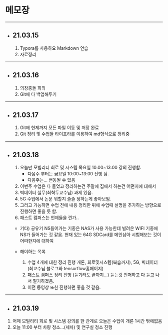 메모장
===

---

- 21.03.15
  ---

  1. Typora를 사용하요 Markdown 연습
  2. 자료정리 
  
  

---

- 21.03.16
  ---

  1. 의장충돌 회의 
  2. Git에 다 백업해두기

---

- 21.03.17
  ---

  1. Git에 현제까지 모든 파일 이동 및 저장 완료
  2. Git 정리 및 수업들 타이포라를 이용하여 md형식으로 정리중

---

- 21.03.18
  ---

  1. 오늘만 모빌리티 회로 및 시스템 목요일 10:00~13:00 강의 진행함.
     - 다음주 부터는 금요일 10:00~13:00 진행 됨.
     - 다음주는... 변동될 수 있음
  2. 이번주 수업은 다 들었고 정리하는건 주말에 집에서 하는건 어떤지에 대해서
  3. 빅데이터 실무(최혁두교수님) 과제 있음. 
  4. 5G 수업에서 논문 뭐할지 슬슬 정하는게 좋아보임.
  5. 그리고 가능하면 수업 전에 내용 정리한 뒤에 수업때 설명을 추가하는 방향으로 진행하면 좋을 듯 함.
  6. 패스트 캠퍼스는 언제들을 껀가..

  + 기타)
    공유기 NS들어가는 기종은 NAS가 사용 가능한데 빌려온 WIFI 기종에 NS가 들어가는 것 같음.
    현재 있는 64G SDCard를 메인삼아 시험해보는 것이 어떠한지에 대하여

  

  + 해야하는 목록
    1. 수업 4개에 대한 정리 진행
       개론, 회로및시스템(복습까지), 5G, 빅데이터(최교수님 블로그와 tensorflow홈페이지)
    2. 패스트 캠퍼스 정리 진행
       (듣기라도 끝까지...)
       듣는것 먼저하고 다 듣고 나서 필기하겠음.
    3. 이전 동영상 또한 진행하면 좋을 것 같음.

---

- 21.03.19
  --
1. 어제 모빌리티 회로 및 시스템 강의를 한 관계로 오늘은 수업이 개론 1시간 밖에없음
2. 오늘 11:00 부터 차량 청소...(세차) 및 연구실 청소 진행